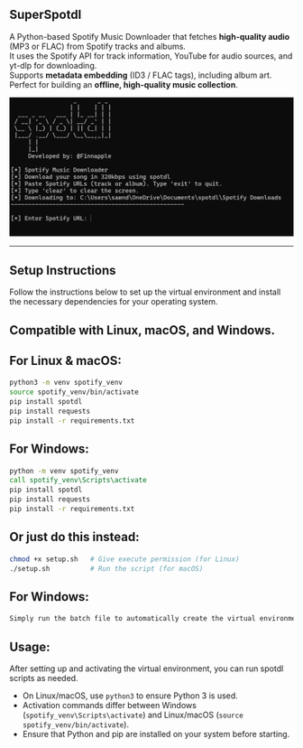 ## SuperSpotdl

A Python-based Spotify Music Downloader that fetches **high-quality audio** (MP3 or FLAC) from Spotify tracks and albums.  
It uses the Spotify API for track information, YouTube for audio sources, and yt-dlp for downloading.  
Supports **metadata embedding** (ID3 / FLAC tags), including album art.  
Perfect for building an **offline, high-quality music collection**.

![Project Screenshot](img.png)

---

## Setup Instructions

Follow the instructions below to set up the virtual environment and install the necessary dependencies for your operating system.

## Compatible with **Linux**, **macOS**, and **Windows**.

## For Linux & macOS:
```bash
python3 -m venv spotify_venv
source spotify_venv/bin/activate
pip install spotdl
pip install requests
pip install -r requirements.txt
```

## For Windows:
```bat
python -m venv spotify_venv
call spotify_venv\Scripts\activate
pip install spotdl
pip install requests
pip install -r requirements.txt
```

## Or just do this instead:
```bash
chmod +x setup.sh   # Give execute permission (for Linux)
./setup.sh          # Run the script (for macOS)
```

## For Windows:
```bat
Simply run the batch file to automatically create the virtual environment and install all dependencies.
```

## Usage:
After setting up and activating the virtual environment, you can run spotdl scripts as needed.
- On Linux/macOS, use `python3` to ensure Python 3 is used.
- Activation commands differ between Windows (`spotify_venv\Scripts\activate`) and Linux/macOS (`source spotify_venv/bin/activate`).
- Ensure that Python and pip are installed on your system before starting.
